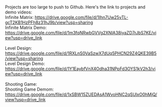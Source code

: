 Projects are too large to push to Github. Here's the link to projects and demo videos:</br>
Infinite Matrix: https://drive.google.com/file/d/1Ihn7Uw25vTL-gcT2KB1HzPFh8z31hJ9b/view?usp=sharing</br>
Infinite Matrix Demo: https://drive.google.com/file/d/1m3fqNRwbGVVg2XNlA38iyaZD7rJbS7KE/view?usp=drive_link</br>
</br>
Level Design: https://drive.google.com/file/d/1RXLnS0VaSzwX7dUq5PHCN29Z4QKE39B5/view?usp=sharing</br>
Level Design Demo: https://drive.google.com/file/d/1Y1EaybfVnX4Odha31NPpFd3OYS1kV2h3/view?usp=drive_link</br>
</br>
Shooting Game:</br>
Shooting Game Demom: https://drive.google.com/file/d/1xSBW15ZUEDAsA1WvoHNC2qSUlxO0hMjQ/view?usp=drive_link</br>
